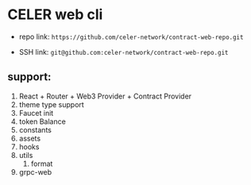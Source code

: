 # CELER web cli

- repo link:
`https://github.com/celer-network/contract-web-repo.git`

- SSH link:
`git@github.com:celer-network/contract-web-repo.git`

## support:

1. React + Router + Web3 Provider + Contract Provider
2. theme type support
3. Faucet init
4. token Balance
5. constants
6. assets
7. hooks
8. utils
    1. format
9. grpc-web